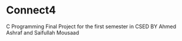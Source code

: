 # Connect4
C Programming Final Project for the first semester in CSED BY Ahmed Ashraf and Saifullah Mousaad
